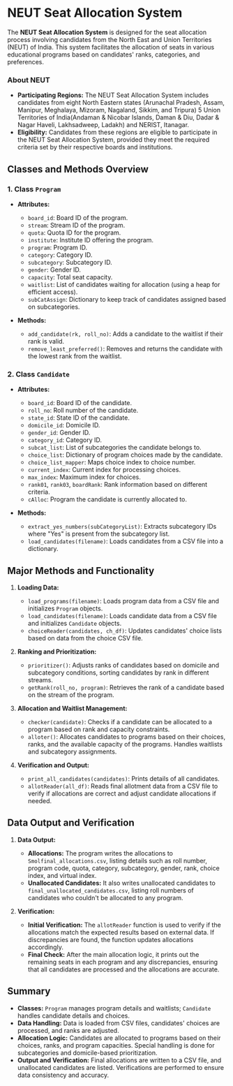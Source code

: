 # NEUT Seat Allocation System

The **NEUT Seat Allocation System** is designed for the seat allocation process involving candidates from the North East and Union Territories (NEUT) of India. This system facilitates the allocation of seats in various educational programs based on candidates' ranks, categories, and preferences.

### About NEUT
- **Participating Regions:** The NEUT Seat Allocation System includes candidates from eight North Eastern states (Arunachal Pradesh, Assam, Manipur, Meghalaya, Mizoram, Nagaland, Sikkim, and Tripura) 5 Union Territories of India(Andaman & Nicobar Islands, Daman & Diu, Dadar & Nagar Haveli, Lakhsadweep, Ladakh) and NERIST, Itanagar.
- **Eligibility:** Candidates from these regions are eligible to participate in the NEUT Seat Allocation System, provided they meet the required criteria set by their respective boards and institutions.

## Classes and Methods Overview

### 1. **Class `Program`**

- **Attributes:**
  - `board_id`: Board ID of the program.
  - `stream`: Stream ID of the program.
  - `quota`: Quota ID for the program.
  - `institute`: Institute ID offering the program.
  - `program`: Program ID.
  - `category`: Category ID.
  - `subcategory`: Subcategory ID.
  - `gender`: Gender ID.
  - `capacity`: Total seat capacity.
  - `waitlist`: List of candidates waiting for allocation (using a heap for efficient access).
  - `subCatAssign`: Dictionary to keep track of candidates assigned based on subcategories.

- **Methods:**
  - `add_candidate(rk, roll_no)`: Adds a candidate to the waitlist if their rank is valid.
  - `remove_least_preferred()`: Removes and returns the candidate with the lowest rank from the waitlist.

### 2. **Class `Candidate`**

- **Attributes:**
  - `board_id`: Board ID of the candidate.
  - `roll_no`: Roll number of the candidate.
  - `state_id`: State ID of the candidate.
  - `domicile_id`: Domicile ID.
  - `gender_id`: Gender ID.
  - `category_id`: Category ID.
  - `subcat_list`: List of subcategories the candidate belongs to.
  - `choice_list`: Dictionary of program choices made by the candidate.
  - `choice_list_mapper`: Maps choice index to choice number.
  - `current_index`: Current index for processing choices.
  - `max_index`: Maximum index for choices.
  - `rank01`, `rank03`, `boardRank`: Rank information based on different criteria.
  - `cAlloc`: Program the candidate is currently allocated to.

- **Methods:**
  - `extract_yes_numbers(subCategoryList)`: Extracts subcategory IDs where "Yes" is present from the subcategory list.
  - `load_candidates(filename)`: Loads candidates from a CSV file into a dictionary.

## Major Methods and Functionality

1. **Loading Data:**
   - `load_programs(filename)`: Loads program data from a CSV file and initializes `Program` objects.
   - `load_candidates(filename)`: Loads candidate data from a CSV file and initializes `Candidate` objects.
   - `choiceReader(candidates, ch_df)`: Updates candidates' choice lists based on data from the choice CSV file.

2. **Ranking and Prioritization:**
   - `prioritizer()`: Adjusts ranks of candidates based on domicile and subcategory conditions, sorting candidates by rank in different streams.
   - `getRank(roll_no, program)`: Retrieves the rank of a candidate based on the stream of the program.

3. **Allocation and Waitlist Management:**
   - `checker(candidate)`: Checks if a candidate can be allocated to a program based on rank and capacity constraints.
   - `alloter()`: Allocates candidates to programs based on their choices, ranks, and the available capacity of the programs. Handles waitlists and subcategory assignments.

4. **Verification and Output:**
   - `print_all_candidates(candidates)`: Prints details of all candidates.
   - `allotReader(all_df)`: Reads final allotment data from a CSV file to verify if allocations are correct and adjust candidate allocations if needed.

## Data Output and Verification

1. **Data Output:**
   - **Allocations:** The program writes the allocations to `Smolfinal_allocations.csv`, listing details such as roll number, program code, quota, category, subcategory, gender, rank, choice index, and virtual index.
   - **Unallocated Candidates:** It also writes unallocated candidates to `final_unallocated_candidates.csv`, listing roll numbers of candidates who couldn't be allocated to any program.

2. **Verification:**
   - **Initial Verification:** The `allotReader` function is used to verify if the allocations match the expected results based on external data. If discrepancies are found, the function updates allocations accordingly.
   - **Final Check:** After the main allocation logic, it prints out the remaining seats in each program and any discrepancies, ensuring that all candidates are processed and the allocations are accurate.

## Summary

- **Classes:** `Program` manages program details and waitlists; `Candidate` handles candidate details and choices.
- **Data Handling:** Data is loaded from CSV files, candidates' choices are processed, and ranks are adjusted.
- **Allocation Logic:** Candidates are allocated to programs based on their choices, ranks, and program capacities. Special handling is done for subcategories and domicile-based prioritization.
- **Output and Verification:** Final allocations are written to a CSV file, and unallocated candidates are listed. Verifications are performed to ensure data consistency and accuracy.
